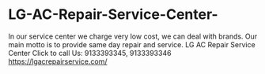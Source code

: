 # LG-AC-Repair-Service-Center-
In our service center we charge very low cost, we can deal with brands. Our main motto is to provide same day repair and service. LG AC Repair Service Center   Click to call Us: 9133393345, 9133393346   https://lgacrepairservice.com/
